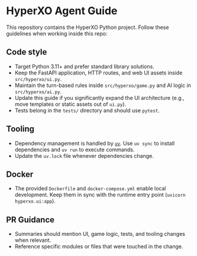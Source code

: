 # HyperXO Agent Guide

This repository contains the HyperXO Python project. Follow these guidelines when working inside
this repo:

## Code style
- Target Python 3.11+ and prefer standard library solutions.
- Keep the FastAPI application, HTTP routes, and web UI assets inside `src/hyperxo/ui.py`.
- Maintain the turn-based rules inside `src/hyperxo/game.py` and AI logic in `src/hyperxo/ai.py`.
- Update this guide if you significantly expand the UI architecture (e.g., move templates or static
  assets out of `ui.py`).
- Tests belong in the `tests/` directory and should use `pytest`.

## Tooling
- Dependency management is handled by [`uv`](https://github.com/astral-sh/uv). Use `uv sync` to
  install dependencies and `uv run` to execute commands.
- Update the `uv.lock` file whenever dependencies change.

## Docker
- The provided `Dockerfile` and `docker-compose.yml` enable local development. Keep them in sync
  with the runtime entry point (`uvicorn hyperxo.ui:app`).

## PR Guidance
- Summaries should mention UI, game logic, tests, and tooling changes when relevant.
- Reference specific modules or files that were touched in the change.
